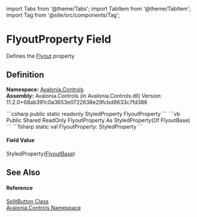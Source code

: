 import Tabs from '@theme/Tabs'; 
import TabItem from '@theme/TabItem'; 
import Tag from '@site/src/components/Tag'; 

# FlyoutProperty Field


Defines the <a href="P_Avalonia_Controls_SplitButton_Flyout">Flyout</a> property



## Definition
**Namespace:** <a href="N_Avalonia_Controls">Avalonia.Controls</a>  
**Assembly:** Avalonia.Controls (in Avalonia.Controls.dll) Version: 11.2.0+68ab391c0a3653e0722638e29fcbd9633c7fd386

<Tabs groupId="api-code-preview">
<TabItem value="csharp" label="C#">
```csharp
public static readonly StyledProperty<FlyoutBase?> FlyoutProperty
```
</TabItem>
<TabItem value="vb" label="VB">
```vb
Public Shared ReadOnly FlyoutProperty As StyledProperty(Of FlyoutBase)
```
</TabItem>
<TabItem value="fsharp" label="F#">
```fsharp
static val FlyoutProperty: StyledProperty<FlyoutBase>
```
</TabItem>
</Tabs>



#### Field Value
StyledProperty(<a href="T_Avalonia_Controls_Primitives_FlyoutBase">FlyoutBase</a>)

## See Also


#### Reference
<a href="T_Avalonia_Controls_SplitButton">SplitButton Class</a>  
<a href="N_Avalonia_Controls">Avalonia.Controls Namespace</a>  
